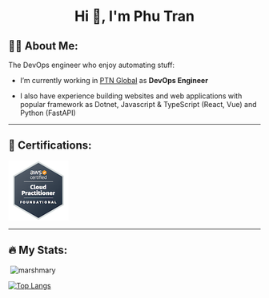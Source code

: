 <h1 align="center">Hi 👋, I'm Phu Tran</h1>

## 👨‍💻 About Me:
The DevOps engineer who enjoy automating stuff:
- I’m currently working in [PTN Global](https://www.ptnglobalcorp.com/) as **DevOps Engineer**

- I also have experience building websites and web applications with popular framework as Dotnet, Javascript & TypeScript (React, Vue) and Python (FastAPI)

---

## 🧾 Certifications:

[<img src="img\aws-certified-cloud-practitioner.png">](https://www.credly.com/badges/9313fc7f-d47c-45a9-a564-a89a4001f5a3/public_url)

---

## 🔥 My Stats:

<p>&nbsp;<img align="center" src="https://github-readme-stats.vercel.app/api?username=marshmary&show_icons=true&hide=stars,issues" alt="marshmary" /></p>

[![Top Langs](https://github-readme-stats.vercel.app/api/top-langs/?username=marshmary&layout=compact&theme=vision-friendly-dark)](https://github.com/marshmary/github-readme-stats)